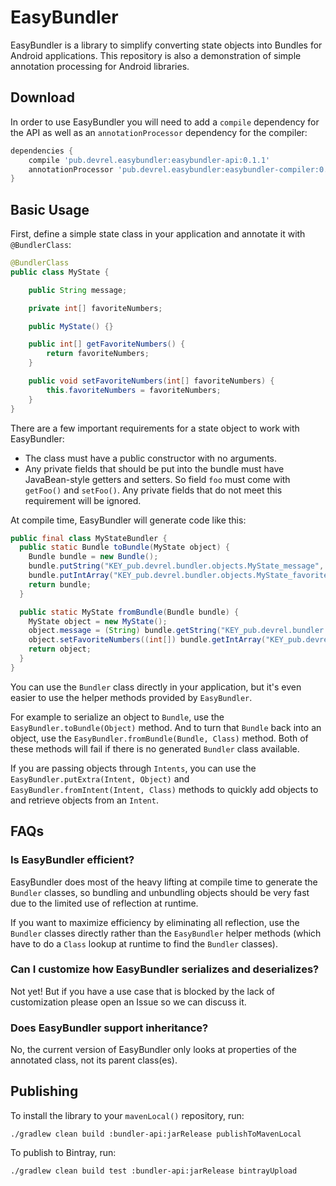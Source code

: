 # EasyBundler

EasyBundler is a library to simplify converting state objects into Bundles for Android applications.
This repository is also a demonstration of simple annotation processing for Android libraries.

## Download
In order to use EasyBundler you will need to add a `compile` dependency for the API as well
as an `annotationProcessor` dependency for the compiler:

```groovy
dependencies {
    compile 'pub.devrel.easybundler:easybundler-api:0.1.1'
    annotationProcessor 'pub.devrel.easybundler:easybundler-compiler:0.1.1'
}
```

## Basic Usage
First, define a simple state class in your application and annotate it with `@BundlerClass`:

```java
@BundlerClass
public class MyState {

    public String message;

    private int[] favoriteNumbers;

    public MyState() {}

    public int[] getFavoriteNumbers() {
        return favoriteNumbers;
    }

    public void setFavoriteNumbers(int[] favoriteNumbers) {
        this.favoriteNumbers = favoriteNumbers;
    }
}
```

There are a few important requirements for a state object to work with EasyBundler:

  * The class must have a public constructor with no arguments.
  * Any private fields that should be put into the bundle must have JavaBean-style
    getters and setters.  So field `foo` must come with `getFoo()` and `setFoo()`.
    Any private fields that do not meet this requirement will be ignored.
    
At compile time, EasyBundler will generate code like this:

```java
public final class MyStateBundler {
  public static Bundle toBundle(MyState object) {
    Bundle bundle = new Bundle();
    bundle.putString("KEY_pub.devrel.bundler.objects.MyState_message", object.message);
    bundle.putIntArray("KEY_pub.devrel.bundler.objects.MyState_favoriteNumbers", object.getFavoriteNumbers());
    return bundle;
  }

  public static MyState fromBundle(Bundle bundle) {
    MyState object = new MyState();
    object.message = (String) bundle.getString("KEY_pub.devrel.bundler.objects.MyState_message");
    object.setFavoriteNumbers((int[]) bundle.getIntArray("KEY_pub.devrel.bundler.objects.MyState_favoriteNumbers"));
    return object;
  }
}

```

You can use the `Bundler` class directly in your application, but it's even easier to use
the helper methods provided by `EasyBundler`.

For example to serialize an object to `Bundle`, use the `EasyBundler.toBundle(Object)` method.
And to turn that `Bundle` back into an object, use the `EasyBundler.fromBundle(Bundle, Class)`
method. Both of these methods will fail if there is no generated `Bundler` class available.

If you are passing objects through `Intents`, you can use the `EasyBundler.putExtra(Intent, Object)`
and `EasyBundler.fromIntent(Intent, Class)` methods to quickly add objects to and retrieve objects
from an `Intent`.

## FAQs

### Is EasyBundler efficient?
EasyBundler does most of the heavy lifting at compile time to generate the `Bundler` classes,
so bundling and unbundling objects should be very fast due to the limited use of reflection at
runtime. 

If you want to maximize efficiency by eliminating all reflection, use the `Bundler` classes
directly rather than the `EasyBundler` helper methods (which have to do a `Class` lookup at
runtime to find the `Bundler` classes).

### Can I customize how EasyBundler serializes and deserializes?
Not yet! But if you have a use case that is blocked by the lack of customization please 
open an Issue so we can discuss it.

### Does EasyBundler support inheritance?
No, the current version of EasyBundler only looks at properties of the annotated class, not its
parent class(es).


## Publishing

To install the library to your `mavenLocal()` repository, run:

```
./gradlew clean build :bundler-api:jarRelease publishToMavenLocal
```

To publish to Bintray, run:

```
./gradlew clean build test :bundler-api:jarRelease bintrayUpload
```
